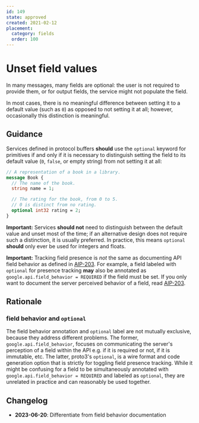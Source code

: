 ```yaml
---
id: 149
state: approved
created: 2021-02-12
placement:
  category: fields
  order: 100
---
```


# Unset field values

In many messages, many fields are optional: the user is not required to provide
them, or for output fields, the service might not populate the field.

In most cases, there is no meaningful difference between setting it to a
default value (such as `0`) as opposed to not setting it at all; however,
occasionally this distinction is meaningful.

## Guidance

Services defined in protocol buffers **should** use the `optional` keyword for
primitives if and only if it is necessary to distinguish setting the field to
its default value (`0`, `false`, or empty string) from not setting it at all:

```proto
// A representation of a book in a library.
message Book {
  // The name of the book.
  string name = 1;

  // The rating for the book, from 0 to 5.
  // 0 is distinct from no rating.
  optional int32 rating = 2;
}
```

**Important:** Services **should not** need to distinguish between the default
value and unset most of the time; if an alternative design does not require
such a distinction, it is usually preferred. In practice, this means `optional`
**should** only ever be used for integers and floats.

**Important:** Tracking field presence is *not* the same as documenting API
field behavior as defined in [AIP-203][]. For example, a field labeled with
`optional` for presence tracking **may** also be annotated as
`google.api.field_behavior = REQUIRED` if the field must be set. If you only
want to document the server perceived behavior of a field, read [AIP-203][].

## Rationale

### field behavior and `optional`

The field behavior annotation and `optional` label are not mutually exclusive,
because they address different problems. The former,
`google.api.field_behavior`, focuses on communicating the server's perception of
a field within the API e.g. if it is required or not, if it is immutable, etc.
The latter, proto3's `optional`, is a wire format and code generation option
that is strictly for toggling field presence tracking. While it might be
confusing for a field to be simultaneously annotated with
`google.api.field_behavior = REQUIRED` and labeled as `optional`, they are
unrelated in practice and can reasonably be used together.

## Changelog

- **2023-06-20**: Differentiate from field behavior documentation

[AIP-203]: ./0203.md
